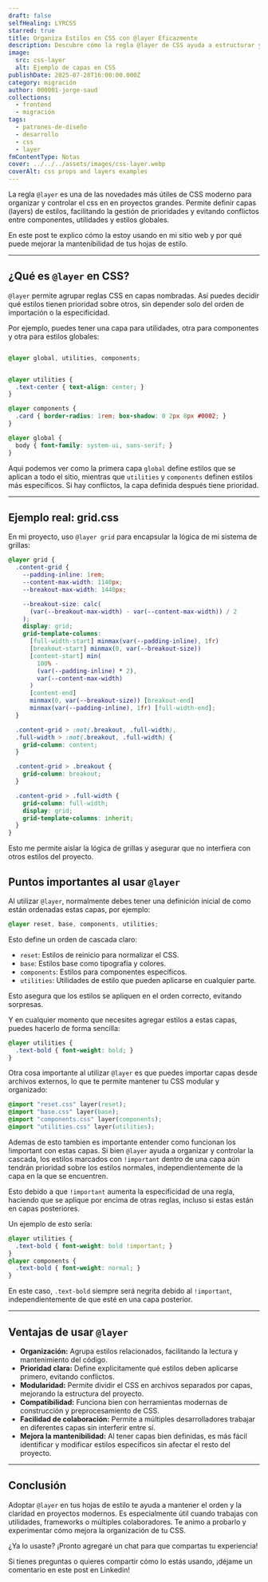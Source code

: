 ```yaml
---
draft: false
selfHealing: LYRCSS
starred: true
title: Organiza Estilos en CSS con @layer Eficazmente
description: Descubre cómo la regla @layer de CSS ayuda a estructurar y priorizar estilos de forma moderna y mantenible.
image:
  src: css-layer
  alt: Ejemplo de capas en CSS
publishDate: 2025-07-28T16:00:00.000Z
category: migración
author: 000001-jorge-saud
collections:
  - frontend
  - migración
tags:
  - patrones-de-diseño
  - desarrollo
  - css
  - layer
fmContentType: Notas
cover: ../../../assets/images/css-layer.webp
coverAlt: css props and layers examples
---
```


La regla `@layer` es una de las novedades más útiles de CSS moderno para organizar y controlar el css en en proyectos grandes. Permite definir capas (layers) de estilos, facilitando la gestión de prioridades y evitando conflictos entre componentes, utilidades y estilos globales.

En este post te explico cómo la estoy usando en mi sitio web y por qué puede mejorar la mantenibilidad de tus hojas de estilo.

---

## ¿Qué es `@layer` en CSS?

`@layer` permite agrupar reglas CSS en capas nombradas. Así puedes decidir qué estilos tienen prioridad sobre otros, sin depender solo del orden de importación o la especificidad.

Por ejemplo, puedes tener una capa para utilidades, otra para componentes y otra para estilos globales:

```css

@layer global, utilities, components;


@layer utilities {
  .text-center { text-align: center; }
}

@layer components {
  .card { border-radius: 1rem; box-shadow: 0 2px 8px #0002; }
}

@layer global {
  body { font-family: system-ui, sans-serif; }
}
```
Aqui podemos ver como la primera capa `global` define estilos que se aplican a todo el sitio, mientras que `utilities` y `components` definen estilos más específicos. Si hay conflictos, la capa definida después tiene prioridad.

---

## Ejemplo real: grid.css

En mi proyecto, uso `@layer grid` para encapsular la lógica de mi sistema de grillas:

```css
@layer grid {
  .content-grid {
    --padding-inline: 1rem;
    --content-max-width: 1140px;
    --breakout-max-width: 1440px;

    --breakout-size: calc(
      (var(--breakout-max-width) - var(--content-max-width)) / 2
    );
    display: grid;
    grid-template-columns:
      [full-width-start] minmax(var(--padding-inline), 1fr)
      [breakout-start] minmax(0, var(--breakout-size))
      [content-start] min(
        100% -
        (var(--padding-inline) * 2),
        var(--content-max-width)
      )
      [content-end]
      minmax(0, var(--breakout-size)) [breakout-end]
      minmax(var(--padding-inline), 1fr) [full-width-end];
  }

  .content-grid > :not(.breakout, .full-width),
  .full-width > :not(.breakout, .full-width) {
    grid-column: content;
  }

  .content-grid > .breakout {
    grid-column: breakout;
  }

  .content-grid > .full-width {
    grid-column: full-width;
    display: grid;
    grid-template-columns: inherit;
  }
}
```

Esto me permite aislar la lógica de grillas y asegurar que no interfiera con otros estilos del proyecto.

## Puntos importantes al usar `@layer`

Al utilizar `@layer`, normalmente debes tener una definición inicial de como están ordenadas estas capas, por ejemplo:

```css
@layer reset, base, components, utilities;
```

Esto define un orden de cascada claro:
- `reset`: Estilos de reinicio para normalizar el CSS.
- `base`: Estilos base como tipografía y colores.
- `components`: Estilos para componentes específicos.
- `utilities`: Utilidades de estilo que pueden aplicarse en cualquier parte.

Esto asegura que los estilos se apliquen en el orden correcto, evitando sorpresas.

Y en cualquier momento que necesites agregar estilos a estas capas, puedes hacerlo de forma sencilla:

```css
@layer utilities {
  .text-bold { font-weight: bold; }
}
```

Otra cosa importante al utilizar `@layer` es que puedes importar capas desde archivos externos, lo que te permite mantener tu CSS modular y organizado:

```css
@import "reset.css" layer(reset);
@import "base.css" layer(base);
@import "components.css" layer(components);
@import "utilities.css" layer(utilities);
```

Ademas de esto tambien es importante entender como funcionan los !important con estas capas. Si bien `@layer` ayuda a organizar y controlar la cascada, los estilos marcados con `!important` dentro de una capa aún tendrán prioridad sobre los estilos normales, independientemente de la capa en la que se encuentren.

Esto debido a que `!important` aumenta la especificidad de una regla, haciendo que se aplique por encima de otras reglas, incluso si estas están en capas posteriores.

Un ejemplo de esto sería:

```css
@layer utilities {
  .text-bold { font-weight: bold !important; }
}
@layer components {
  .text-bold { font-weight: normal; }
}
```
En este caso, `.text-bold` siempre será negrita debido al `!important`, independientemente de que esté en una capa posterior.

---

## Ventajas de usar `@layer`

- **Organización:** Agrupa estilos relacionados, facilitando la lectura y mantenimiento del código.
- **Prioridad clara:** Define explícitamente qué estilos deben aplicarse primero, evitando conflictos.
- **Modularidad:** Permite dividir el CSS en archivos separados por capas, mejorando la estructura del proyecto.
- **Compatibilidad:** Funciona bien con herramientas modernas de construcción y preprocesamiento de CSS.
- **Facilidad de colaboración:** Permite a múltiples desarrolladores trabajar en diferentes capas sin interferir entre sí.
- **Mejora la mantenibilidad:** Al tener capas bien definidas, es más fácil identificar y modificar estilos específicos sin afectar el resto del proyecto.


---

## Conclusión

Adoptar `@layer` en tus hojas de estilo te ayuda a mantener el orden y la claridad en proyectos modernos. Es especialmente útil cuando trabajas con utilidades, frameworks o múltiples colaboradores. Te animo a probarlo y experimentar cómo mejora la organización de tu CSS.

¿Ya lo usaste? ¡Pronto agregaré un chat para que compartas tu experiencia!

Si tienes preguntas o quieres compartir cómo lo estás usando, ¡déjame un comentario en este post en Linkedin!